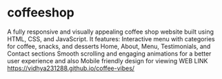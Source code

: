 # coffeeshop
A fully responsive and visually appealing coffee shop website built using HTML, CSS, and JavaScript. It features:  Interactive menu with categories for coffee, snacks, and desserts  Home, About, Menu, Testimonials, and Contact sections  Smooth scrolling and engaging animations for a better user experience and also Mobile friendly design for viewing
WEB LINK
 https://vidhya231288.github.io/coffee-vibes/
